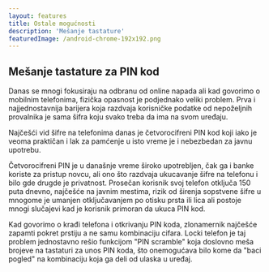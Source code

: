 ```yaml
---
layout: features
title: Ostale mogućnosti
description: 'Mešanje tastature'
featuredImage: /android-chrome-192x192.png
---
```


## Mešanje tastature za PIN kod

Danas se mnogi fokusiraju na odbranu od online napada ali kad govorimo o mobilnim telefonima, fizička opasnost je podjednako veliki problem. Prva i najjednostavnija barijera koja razdvaja korisničke podatke od nepoželjnih provalnika je sama šifra koju svako treba da ima na svom uređaju.

Najčešći vid šifre na telefonima danas je četvorocifreni PIN kod koji iako je veoma praktičan i lak za pamćenje u isto vreme je i nebezbedan za javnu upotrebu.

Četvorocifreni PIN je u današnje vreme široko upotrebljen, čak ga i banke koriste za pristup novcu, ali ono što razdvaja ukucavanje šifre na telefonu i bilo gde drugde je privatnost. Prosečan korisnik svoj telefon otključa 150 puta dnevno, najčešće na javnim mestima, rizik od širenja sopstvene šifre u mnogome je umanjen otključavanjem po otisku prsta ili lica ali postoje mnogi slučajevi kad je korisnik primoran da ukuca PIN kod.

Kad govorimo o krađi telefona i otkrivanju PIN koda, zlonamernik najčešće zapamti pokret prstiju a ne samu kombinaciju cifara. Locki telefon je taj problem jednostavno rešio funkcijom "PIN scramble" koja doslovno meša brojeve na tastaturi za unos PIN koda, što onemogućava bilo kome da "baci pogled" na kombinaciju koja ga deli od ulaska u uređaj.

